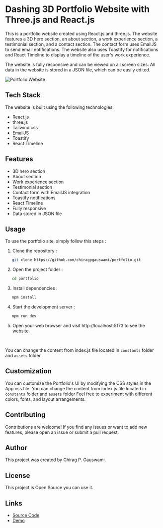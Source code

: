 # Dashing 3D Portfolio Website with Three.js and React.js

This is a portfolio website created using React.js and three.js. The website features a 3D hero section, an about section, a work experience section, a testimonial section, and a contact section. The contact form uses EmailJS to send email notifications. The website also uses Toastify for notifications and React Timeline to display a timeline of the user's work experience.

The website is fully responsive and can be viewed on all screen sizes. All data in the website is stored in a JSON file, which can be easily edited.

![Portfolio Website](screenshot.png)

## Tech Stack

The website is built using the following technologies:

- React.js
- three.js
- Tailwind css
- EmailJS
- Toastify
- React Timeline

## Features

- 3D hero section
- About section
- Work experience section
- Testimonial section
- Contact form with EmailJS integration
- Toastify notifications
- React Timeline
- Fully responsive
- Data stored in JSON file

## Usage

To use the portfolio site, simply follow this steps :

1. Clone the repository :

```bash
   git clone https://github.com/chiragpgauswami/portfolio.git
```

2. Open the project folder :

```bash
   cd portfolio
```

3. Install dependencies :

```bash
   npm install
```

4. Start the development server :

```bash
   npm run dev
```

5. Open your web browser and visit http://localhost:5173 to see the website.

&nbsp;

You can change the content from index.js file located in `constants` folder and `assets` folder.

## Customization

You can customize the Portfolio's UI by modifying the CSS styles in the App.css file. You can change the content from index.js file located in `constants` folder and `assets` folder Feel free to experiment with different colors, fonts, and layout arrangements.

## Contributing

Contributions are welcome! If you find any issues or want to add new features, please open an issue or submit a pull request.

## Author

This project was created by Chirag P. Gauswami.

## License

This project is Open Source you can use it.

## Links

- [Source Code](https://github.com/chiragpgauswami/portfolio)
- [Demo](https://chiragpgauswami.github.io/portfolio)
